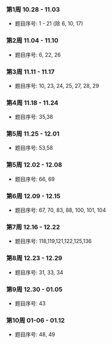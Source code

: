 ### 第1周 10.28 - 11.03  

- 题目序号: 1 - 21 (除 6, 10, 17)

### 第2周 11.04 - 11.10 

- 题目序号: 6, 22, 26

### 第3周 11.11 - 11.17

- 题目序号: 10, 23, 24, 25, 27, 28, 29 

### 第4周 11.18 - 11.24

- 题目序号: 35,38

### 第5周 11.25 - 12.01

- 题目序号: 53,58

### 第5周 12.02 - 12.08

- 题目序号: 66, 69

### 第6周 12.09 - 12.15

- 题目序号: 67, 70, 83, 88, 100, 101, 104

### 第7周 12.16 - 12.22

- 题目序号: 118,119,121,122,125,136

### 第8周 12.23 - 12.29

- 题目序号: 31, 33, 34

### 第9周 12.30 - 01.05

- 题目序号: 43

### 第10周 01-06 - 01.12

- 题目序号: 48, 49